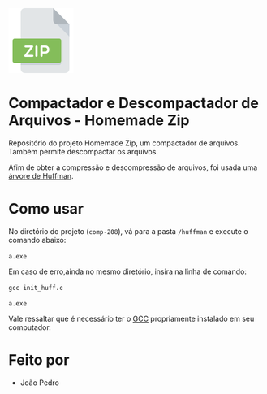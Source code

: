 
  ![Homemade zip - logo](/zip3.png)
  
 # Compactador e Descompactador de Arquivos - Homemade Zip
  
  Repositório do projeto Homemade Zip, um compactador de arquivos. Também permite descompactar os arquivos.  
  
  Afim de obter a compressão e descompressão de arquivos, foi usada uma [árvore de Huffman](https://www.ime.usp.br/~pf/analise_de_algoritmos/aulas/huffman.html#:~:text=Uma%20%C3%A1rvore%20de%20Huffman%20%C3%A9,Seja%20S%20um%20conjunto%20qualquer.).

# Como usar

No diretório do projeto (`comp-208`), vá para a pasta `/huffman` e execute o comando abaixo:  

`a.exe`  

Em caso de erro,ainda no mesmo diretório, insira na linha de comando:  

`gcc init_huff.c`  

`a.exe` 

Vale ressaltar que é necessário ter o [GCC](https://gcc.gnu.org/) propriamente instalado em seu computador.

# Feito por

- João Pedro




